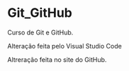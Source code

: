 # Git_GitHub
 Curso de Git e GitHub.

 Alteração feita pelo Visual Studio Code
 
Altreração feita no site do GitHub.
